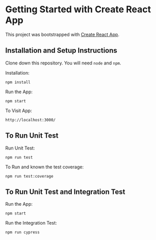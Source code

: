 # Getting Started with Create React App

This project was bootstrapped with [Create React App](https://github.com/facebook/create-react-app).

## Installation and Setup Instructions

Clone down this repository. You will need `node` and `npm`.

Installation:

`npm install`

Run the App:

`npm start`

To Visit App:

`http://localhost:3000/`

## To Run Unit Test

Run Unit Test:

`npm run test`

To Run and known the test coverage:

`npm run test:coverage`

## To Run Unit Test and Integration Test

Run the App:

`npm start`

Run the Integration Test:

`npm run cypress`
